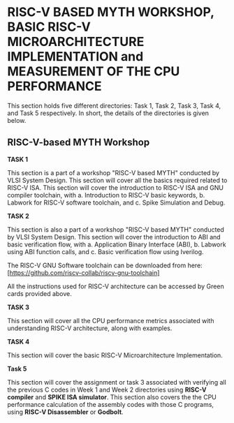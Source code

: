 # RISC-V BASED MYTH WORKSHOP, BASIC RISC-V MICROARCHITECTURE IMPLEMENTATION and MEASUREMENT OF THE CPU PERFORMANCE #

This section holds five different directories: Task 1, Task 2, Task 3, Task 4, and Task 5 respectively. In short, the details of the directories is given below.

## RISC-V-based MYTH Workshop ##

**TASK 1**

This section is a part of a workshop "RISC-V based MYTH" conducted by VLSI System Design. This section will cover all the basics required related to RISC-V ISA. This section will cover the introduction to RISC-V ISA and GNU compiler toolchain, with a. Introduction to RISC-V basic keywords, b. Labwork for RISC-V software toolchain, and c. Spike Simulation and Debug.

**TASK 2**

This section is also a part of a workshop "RISC-V based MYTH" conducted by VLSI System Design. This section will cover the introduction to ABI and basic verification flow, with a. Application Binary Interface (ABI), b. Labwork using ABI function calls, and c. Basic verification flow using Iverilog.

The RISC-V GNU Software toolchain can be downloaded from here: [https://github.com/riscv-collab/riscv-gnu-toolchain] 

All the instructions used for RISC-V architecture can be accessed by Green cards provided above.

**TASK 3**

This section will cover all the CPU performance metrics associated with understanding RISC-V architecture, along with examples.

**TASK 4**

This section will cover the basic RISC-V Microarchitecture Implementation.

**Task 5**

This section will cover the assignment or task 3 associated with verifying all the previous C codes in Week 1 and Week 2 directories using **RISC-V compiler** and **SPIKE ISA simulator**. This section also covers the the CPU performance calculation of the assembly codes with those C programs, using **RISC-V Disassembler** or **Godbolt**.

